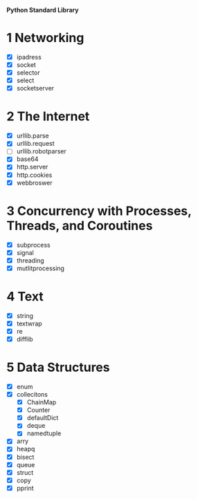 **Python Standard Library**

# 1 Networking

- [x] ipadress
- [x] socket
- [x] selector
- [x] select
- [x] socketserver

# 2 The Internet

- [x] urllib.parse
- [x] urllib.request
- [ ] urllib.robotparser
- [x] base64
- [x] http.server
- [x] http.cookies
- [x] webbroswer

# 3 Concurrency with Processes, Threads, and Coroutines

- [x] subprocess
- [x] signal
- [x] threading
- [x] mutlitprocessing

# 4 Text
- [x] string
- [x] textwrap
- [x] re
- [x] difflib

# 5 Data Structures
- [x] enum
- [x] collecitons
  - [x] ChainMap
  - [x] Counter
  - [x] defaultDict
  - [x] deque
  - [x] namedtuple
- [x] arry
- [x] heapq
- [x] bisect
- [x] queue
- [x] struct
- [x] copy
- [x] pprint
